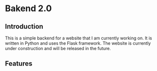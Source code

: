 # Bakend 2.0

## Introduction

This is a simple backend for a website that I am currently working on. It is written in Python and uses the Flask framework. The website is currently under construction and will be released in the future.

## Features
